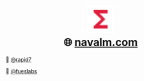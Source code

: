 <h1 align="center">
  <img src="./functions.svg" alt="navalm logo" height="74px">
  <br/>
  🌐
  <a href="https://navalm.com" target="_blank">
    navalm.com
  </a>
</h1>

🚀
<a href="https://rapid7.com" target="_blank">
  @rapid7
</a>

🌱
<a href="https://rapid7.com" target="_blank">
  @fueslabs
</a>

<!--
**navalmonga/navalmonga** is a ✨ _special_ ✨ repository because its `README.md` (this file) appears on your GitHub profile.

Here are some ideas to get you started:

- 🔭 I’m currently working on ...
- 🌱 I’m currently learning ...
- 👯 I’m looking to collaborate on ...
- 🤔 I’m looking for help with ...
- 💬 Ask me about ...
- 📫 How to reach me: ...
- 😄 Pronouns: ...
- ⚡ Fun fact: ...
-->
